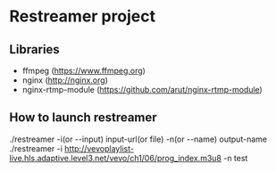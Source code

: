 # Restreamer project #
## Libraries ##
* ffmpeg (https://www.ffmpeg.org)
* nginx (http://nginx.org)
* nginx-rtmp-module (https://github.com/arut/nginx-rtmp-module)

## How to launch restreamer ##
./restreamer -i(or --input) input-url(or file) -n(or --name) output-name
./restreamer -i http://vevoplaylist-live.hls.adaptive.level3.net/vevo/ch1/06/prog_index.m3u8 -n test
